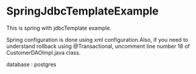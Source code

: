 # SpringJdbcTemplateExample
This is spring with jdbcTemplate example.

Spring configuration is done using xml configuration.Also, if you need to understand rollback using @Transactional, 
uncomment line number 18 of CustomerDAOImpl.java class.

database : postgres

